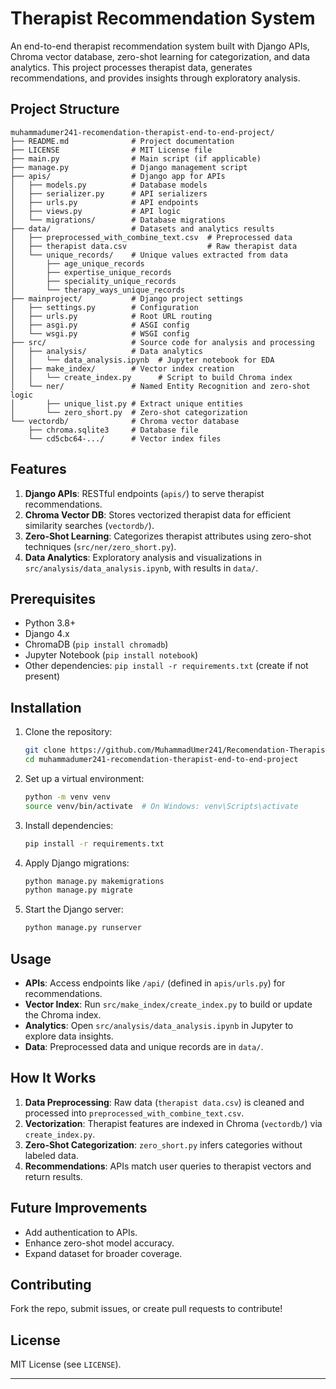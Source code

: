 

# Therapist Recommendation System

An end-to-end therapist recommendation system built with Django APIs, Chroma vector database, zero-shot learning for categorization, and data analytics. This project processes therapist data, generates recommendations, and provides insights through exploratory analysis.

## Project Structure
```
muhammadumer241-recomendation-therapist-end-to-end-project/
├── README.md              # Project documentation
├── LICENSE                # MIT License file
├── main.py                # Main script (if applicable)
├── manage.py              # Django management script
├── apis/                  # Django app for APIs
│   ├── models.py          # Database models
│   ├── serializer.py      # API serializers
│   ├── urls.py            # API endpoints
│   ├── views.py           # API logic
│   └── migrations/        # Database migrations
├── data/                  # Datasets and analytics results
│   ├── preprocessed_with_combine_text.csv  # Preprocessed data
│   ├── therapist data.csv                  # Raw therapist data
│   └── unique_records/    # Unique values extracted from data
│       ├── age_unique_records
│       ├── expertise_unique_records
│       ├── speciality_unique_records
│       └── therapy_ways_unique_records
├── mainproject/           # Django project settings
│   ├── settings.py        # Configuration
│   ├── urls.py            # Root URL routing
│   ├── asgi.py            # ASGI config
│   └── wsgi.py            # WSGI config
├── src/                   # Source code for analysis and processing
│   ├── analysis/          # Data analytics
│   │   └── data_analysis.ipynb  # Jupyter notebook for EDA
│   ├── make_index/        # Vector index creation
│   │   └── create_index.py      # Script to build Chroma index
│   └── ner/               # Named Entity Recognition and zero-shot logic
│       ├── unique_list.py # Extract unique entities
│       └── zero_short.py  # Zero-shot categorization
└── vectordb/              # Chroma vector database
    ├── chroma.sqlite3     # Database file
    └── cd5cbc64-.../      # Vector index files
```

## Features
1. **Django APIs**: RESTful endpoints (`apis/`) to serve therapist recommendations.
2. **Chroma Vector DB**: Stores vectorized therapist data for efficient similarity searches (`vectordb/`).
3. **Zero-Shot Learning**: Categorizes therapist attributes using zero-shot techniques (`src/ner/zero_short.py`).
4. **Data Analytics**: Exploratory analysis and visualizations in `src/analysis/data_analysis.ipynb`, with results in `data/`.

## Prerequisites
- Python 3.8+
- Django 4.x
- ChromaDB (`pip install chromadb`)
- Jupyter Notebook (`pip install notebook`)
- Other dependencies: `pip install -r requirements.txt` (create if not present)

## Installation
1. Clone the repository:
   ```bash
   git clone https://github.com/MuhammadUmer241/Recomendation-Therapist-End-to-End-Project.git
   cd muhammadumer241-recomendation-therapist-end-to-end-project
   ```
2. Set up a virtual environment:
   ```bash
   python -m venv venv
   source venv/bin/activate  # On Windows: venv\Scripts\activate
   ```
3. Install dependencies:
   ```bash
   pip install -r requirements.txt
   ```
4. Apply Django migrations:
   ```bash
   python manage.py makemigrations
   python manage.py migrate
   ```
5. Start the Django server:
   ```bash
   python manage.py runserver
   ```

## Usage
- **APIs**: Access endpoints like `/api/` (defined in `apis/urls.py`) for recommendations.
- **Vector Index**: Run `src/make_index/create_index.py` to build or update the Chroma index.
- **Analytics**: Open `src/analysis/data_analysis.ipynb` in Jupyter to explore data insights.
- **Data**: Preprocessed data and unique records are in `data/`.

## How It Works
1. **Data Preprocessing**: Raw data (`therapist data.csv`) is cleaned and processed into `preprocessed_with_combine_text.csv`.
2. **Vectorization**: Therapist features are indexed in Chroma (`vectordb/`) via `create_index.py`.
3. **Zero-Shot Categorization**: `zero_short.py` infers categories without labeled data.
4. **Recommendations**: APIs match user queries to therapist vectors and return results.

## Future Improvements
- Add authentication to APIs.
- Enhance zero-shot model accuracy.
- Expand dataset for broader coverage.

## Contributing
Fork the repo, submit issues, or create pull requests to contribute!

## License
MIT License (see `LICENSE`).

---
